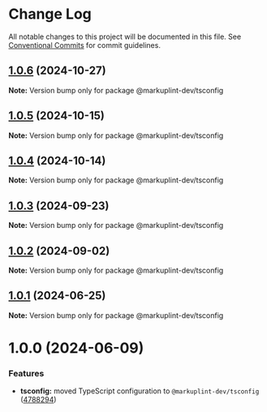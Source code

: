 # Change Log

All notable changes to this project will be documented in this file.
See [Conventional Commits](https://conventionalcommits.org) for commit guidelines.

## [1.0.6](https://github.com/markuplint/markuplint/compare/@markuplint-dev/tsconfig@1.0.5...@markuplint-dev/tsconfig@1.0.6) (2024-10-27)

**Note:** Version bump only for package @markuplint-dev/tsconfig

## [1.0.5](https://github.com/markuplint/markuplint/compare/@markuplint-dev/tsconfig@1.0.4...@markuplint-dev/tsconfig@1.0.5) (2024-10-15)

**Note:** Version bump only for package @markuplint-dev/tsconfig

## [1.0.4](https://github.com/markuplint/markuplint/compare/@markuplint-dev/tsconfig@1.0.3...@markuplint-dev/tsconfig@1.0.4) (2024-10-14)

**Note:** Version bump only for package @markuplint-dev/tsconfig

## [1.0.3](https://github.com/markuplint/markuplint/compare/@markuplint-dev/tsconfig@1.0.2...@markuplint-dev/tsconfig@1.0.3) (2024-09-23)

**Note:** Version bump only for package @markuplint-dev/tsconfig

## [1.0.2](https://github.com/markuplint/markuplint/compare/@markuplint-dev/tsconfig@1.0.1...@markuplint-dev/tsconfig@1.0.2) (2024-09-02)

**Note:** Version bump only for package @markuplint-dev/tsconfig

## [1.0.1](https://github.com/markuplint/markuplint/compare/@markuplint-dev/tsconfig@1.0.0...@markuplint-dev/tsconfig@1.0.1) (2024-06-25)

**Note:** Version bump only for package @markuplint-dev/tsconfig

# 1.0.0 (2024-06-09)

### Features

- **tsconfig:** moved TypeScript configuration to `@markuplint-dev/tsconfig` ([4788294](https://github.com/markuplint/markuplint/commit/4788294cce1e864798925ce307b222d46be177e2))
